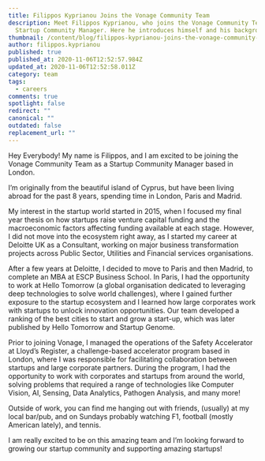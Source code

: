 ```yaml
---
title: Filippos Kyprianou Joins the Vonage Community Team
description: Meet Filippos Kyprianou, who joins the Vonage Community Team as a
  Startup Community Manager. Here he introduces himself and his background.
thumbnail: /content/blog/filippos-kyprianou-joins-the-vonage-community-team/filippos-kyprianou.png
author: filippos.kyprianou
published: true
published_at: 2020-11-06T12:52:57.984Z
updated_at: 2020-11-06T12:52:58.011Z
category: team
tags:
  - careers
comments: true
spotlight: false
redirect: ""
canonical: ""
outdated: false
replacement_url: ""
---
```

Hey Everybody! My name is Filippos, and I am excited to be joining the Vonage Community Team as a Startup Community Manager based in London.

I’m originally from the beautiful island of Cyprus, but have been living abroad for the past 8 years, spending time in London, Paris and Madrid.

My interest in the startup world started in 2015, when I focused my final year thesis on how startups raise venture capital funding and the macroeconomic factors affecting funding available at each stage. However, I did not move into the ecosystem right away, as I started my career at Deloitte UK as a Consultant, working on major business transformation projects across Public Sector, Utilities and Financial services organisations.

After a few years at Deloitte, I decided to move to Paris and then Madrid, to complete an MBA at ESCP Business School. In Paris, I had the opportunity to work at Hello Tomorrow (a global organisation dedicated to leveraging deep technologies to solve world challenges), where I gained further exposure to the startup ecosystem and I learned how large corporates work with startups to unlock innovation opportunities. Our team developed a ranking of the best cities to start and grow a start-up, which was later published by Hello Tomorrow and Startup Genome.

Prior to joining Vonage, I managed the operations of the Safety Accelerator at Lloyd’s Register, a challenge-based accelerator program based in London, where I was responsible for facilitating collaboration between startups and large corporate partners. During the program, I had the opportunity to work with corporates and startups from around the world, solving problems that required a range of technologies like Computer Vision, AI, Sensing, Data Analytics, Pathogen Analysis, and many more!

Outside of work, you can find me hanging out with friends, (usually) at my local bar/pub, and on Sundays probably watching F1, football (mostly American lately), and tennis.

I am really excited to be on this amazing team and I’m looking forward to growing our startup community and supporting amazing startups!